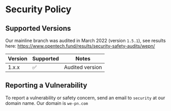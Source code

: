 # Security Policy

## Supported Versions

Our mainline branch was audited in March 2022 (version `1.5.1`), see results here: https://www.opentech.fund/results/security-safety-audits/wepn/

| Version | Supported          | Notes            |
| ------- | ------------------ | ---------------- |
| 1.x.x   | :white_check_mark: | Audited version  |



## Reporting a Vulnerability

To report a vulnerability or safety concern, send an email to `security` at our domain name. Our domain is `we-pn.com`
